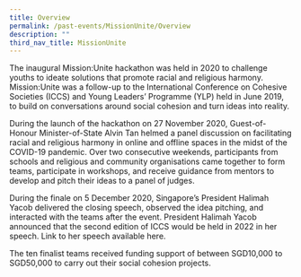 ```yaml
---
title: Overview
permalink: /past-events/MissionUnite/Overview
description: ""
third_nav_title: MissionUnite
---
```

The inaugural Mission:Unite hackathon was held in 2020 to challenge youths to ideate solutions that promote racial and religious harmony. Mission:Unite was a follow-up to the International Conference on Cohesive Societies (ICCS) and Young Leaders’ Programme (YLP) held in June 2019, to build on conversations around social cohesion and turn ideas into reality.

During the launch of the hackathon on 27 November 2020, Guest-of-Honour Minister-of-State Alvin Tan helmed a panel discussion on facilitating racial and religious harmony in online and offline spaces in the midst of the COVID-19 pandemic. Over two consecutive weekends, participants from schools and religious and community organisations came together to form teams, participate in workshops, and receive guidance from mentors to develop and pitch their ideas to a panel of judges. 

During the finale on 5 December 2020, Singapore’s President Halimah Yacob delivered the closing speech, observed the idea pitching, and interacted with the teams after the event. President Halimah Yacob announced that the second edition of ICCS would be held in 2022 in her speech. Link to her speech available here. 

The ten finalist teams received funding support of between SGD10,000 to SGD50,000 to carry out their social cohesion projects.